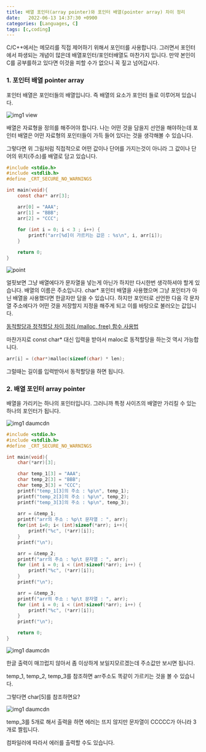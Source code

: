 ```yaml
---
title: 배열 포인터(array pointer)와 포인터 배열(pointer array) 차이 정리
date:   2022-06-13 14:37:30 +0900
categories: [Languages, C]
tags: [c,coding]
---
```


C/C++에서는 메모리를 직접 제어하기 위해서 포인터를 사용합니다. 그러면서 포인터에서 파생되는 개념이 많은데 배열포인터/포인터배열도 마찬가지 입니다. 만약 본인이 C를 공부를하고 있다면 이것을 피할 수가 없으니 꼭 짚고 넘어갑시다.

### 1. 포인터 배열 pointer array
포인터 배열은 포인터들의 배열입니다. 즉 배열의 요소가 포인터 들로 이루어져 있습니다.

![img1 view](https://user-images.githubusercontent.com/85277660/210573682-797d206d-e849-45de-b3d9-a1804a2895e8.png)

배열은 자료형을 정의를 해주어야 합니다. 나는 어떤 것을 담을지 선언을 해야하는데 포인터 배열은 어떤 자료형의 포인터들이 가득 들어 있다는 것을 생각해볼 수 있습니다.

그렇다면 위 그림처럼 직접적으로 어떤 값이나 단어를 가지는것이 아니라 그 값이나 단어의 위치(주소)를 배열로 담고 있습니다.

```c
#include <stdio.h>
#include <stdlib.h>
#define _CRT_SECURE_NO_WARNINGS

int main(void){
	const char* arr[3];

	arr[0] = "AAA";
	arr[1] = "BBB";
	arr[2] = "CCC";
	
	for (int i = 0; i < 3 ; i++) {
		printf("arr[%d]이 가르키는 값은 : %s\n", i, arr[i]);
	}

	return 0;
}
```

![point](https://user-images.githubusercontent.com/85277660/210573755-bbf40c5b-651e-4dae-bd6a-0a7f7a814f88.png)

얼핏보면 그냥 배열에다가 문자열을 넣는게 아닌가 하지만 다시한번 생각하셔야 할게 있습니다. 배열의 이름은 주소입니다. char* 포인터 배열을 사용했으며 그냥 포인터가 아닌 배열을 사용했다면 한글자만 담을 수 있습니다. 하지만 포인터로 선언한 다음 각 문자열 주소에다가 어떤 것을 저장할지 지정을 해주게 되고 이를 바탕으로 불러오는 값입니다.

[동적할당과 정적할당 차이 정리 (malloc, free) 함수 사용법](https://jeong-daniel.github.io/posts/%EB%8F%99%EC%A0%81%ED%95%A0%EB%8B%B9%EA%B3%BC-%EC%A0%95%EC%A0%81%ED%95%A0%EB%8B%B9-%EC%B0%A8%EC%9D%B4-%EC%A0%95%EB%A6%AC-(malloc,-free)-%ED%95%A8%EC%88%98-%EC%82%AC%EC%9A%A9%EB%B2%95/)

마찬가지로 const char* 대신 입력을 받아서 maloc로 동적할당을 하는것 역시 가능합니다.

```c
arr[i] = (char*)malloc(sizeof(char) * len);
```
그럴때는 길이를 입력받아서 동적할당을 하면 됩니다.


### 2. 배열 포인터 array pointer
배열을 가리키는 하나의 포인터입니다. 그러니까 특정 사이즈의 배열만 가리킬 수 있는 하나의 포인터가 됩니다.

![img1 daumcdn](https://user-images.githubusercontent.com/85277660/210574535-15b38255-36a7-49d3-b9a7-b10961489072.jpg)

```c
#include <stdio.h>
#include <stdlib.h>
#define _CRT_SECURE_NO_WARNINGS

int main(void){
	char(*arr)[3];

	char temp_1[3] = "AAA";
	char temp_2[3] = "BBB";
	char temp_3[3] = "CCC";
	printf("temp_1[3]의 주소 : %p\n", temp_1);
	printf("temp_2[3]의 주소 : %p\n", temp_2);
	printf("temp_3[3]의 주소 : %p\n", temp_3);
	
	arr = &temp_1;
	printf("arr의 주소 : %p\t 문자열 : ", arr);
	for(int i=0; i< (int)sizeof(*arr); i++){
		printf("%c", (*arr)[i]);
	}
	printf("\n");

	arr = &temp_2;
	printf("arr의 주소 : %p\t 문자열 : ", arr);
	for (int i = 0; i < (int)sizeof(*arr); i++) {
		printf("%c", (*arr)[i]);
	}
	printf("\n");

	arr = &temp_3;
	printf("arr의 주소 : %p\t 문자열 : ", arr);
	for (int i = 0; i < (int)sizeof(*arr); i++) {
		printf("%c", (*arr)[i]);
	}
	printf("\n");

	return 0;
}
```

![img1 daumcdn](https://user-images.githubusercontent.com/85277660/210574583-aea4695b-b1a6-4ad8-8c69-cef5a35736b5.png)

한글 출력이 매끄럽지 않아서 좀 이상하게 보일지모르겠는데 주소값만 보시면 됩니다.

temp_1, temp_2, temp_3를 참조하면 arr주소도 똑같이 가르키는 것을 볼 수 있습니다.

그렇다면 char[5]를 참조하면요?

![img1 daumcdn](https://user-images.githubusercontent.com/85277660/210574617-d90c945a-759f-4799-b5ac-4866317a4c65.png)

temp_3를 5개로 해서 출력을 하면 에러는 뜨지 않지만 문자열이 CCCCC가 아니라 3개로 짤립니다.

컴파일러에 따라서 에러를 출력할 수도 있습니다.